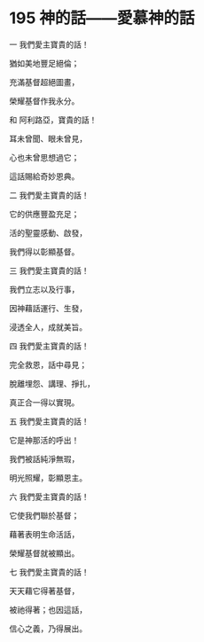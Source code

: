 # 195 神的話——愛慕神的話

一 我們愛主寶貴的話！

猶如美地豐足絕倫；

充滿基督超絕圖畫，

榮耀基督作我永分。

和 阿利路亞，寶貴的話！

耳未曾聞、眼未曾見，

心也未曾思想過它；

這話賜給奇妙恩典。

二 我們愛主寶貴的話！

它的供應豐盈充足；

活的聖靈感動、啟發，

我們得以彰顯基督。

三 我們愛主寶貴的話！

我們立志以及行事，

因神藉話運行、生發，

浸透全人，成就美旨。

四 我們愛主寶貴的話！

完全救恩，話中尋見；

脫離埋怨、講理、掙扎，

真正合一得以實現。

五 我們愛主寶貴的話！

它是神那活的呼出！

我們被話純淨無瑕，

明光照耀，彰顯恩主。

六 我們愛主寶貴的話！

它使我們聯於基督；

藉著表明生命活話，

榮耀基督就被顯出。

七 我們愛主寶貴的話！

天天藉它得著基督，

被祂得著；也因這話，

信心之義，乃得展出。

